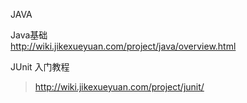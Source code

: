 
JAVA


Java基础  
http://wiki.jikexueyuan.com/project/java/overview.html

JUnit 入门教程
>http://wiki.jikexueyuan.com/project/junit/
